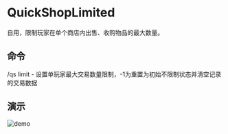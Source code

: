 # QuickShopLimited
自用，限制玩家在单个商店内出售、收购物品的最大数量。

## 命令
/qs limit <amount> - 设置单玩家最大交易数量限制，-1为重置为初始不限制状态并清空记录的交易数据

## 演示
![demo](https://i.loli.net/2020/08/14/fxaRoIgBKXtiz62.png)
